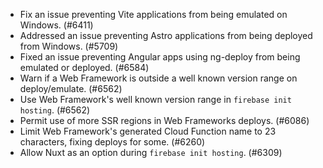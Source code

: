 - Fix an issue preventing Vite applications from being emulated on Windows. (#6411)
- Addressed an issue preventing Astro applications from being deployed from Windows. (#5709)
- Fixed an issue preventing Angular apps using ng-deploy from being emulated or deployed. (#6584)
- Warn if a Web Framework is outside a well known version range on deploy/emulate. (#6562)
- Use Web Framework's well known version range in `firebase init hosting`. (#6562)
- Permit use of more SSR regions in Web Frameworks deploys. (#6086)
- Limit Web Framework's generated Cloud Function name to 23 characters, fixing deploys for some. (#6260)
- Allow Nuxt as an option during `firebase init hosting`. (#6309)

